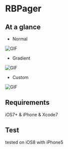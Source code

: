 # RBPager
## At a glance
* Normal
 
![GIF](http://upload-images.jianshu.io/upload_images/855492-0f9c8d9df7f4e120.gif)
	
* Gradient

![GIF](http://upload-images.jianshu.io/upload_images/855492-3abdc71ec44220e7.gif)
	
* Custom

![GIF](http://upload-images.jianshu.io/upload_images/855492-26d7ff2d735e57b5.gif)
	
## Requirements
iOS7+ & iPhone & Xcode7

## Test
tested on iOS8 with iPhone5